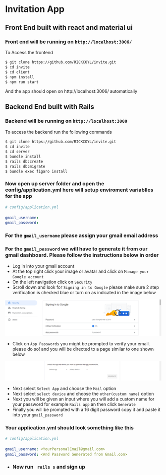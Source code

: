 # Invitation App

## Front End built with react and material ui
### Front end will be running on `http://localhost:3006/`

To Access the frontend 

```
$ git clone https://github.com/RICKCOYL/invite.git
$ cd invite
$ cd client
$ npm install
$ npm run start
```

And the app should open on http://localhost:3006/ automatically


## Backend End built with Rails
### Backend will be running on `http://localhost:3000`

To access the backend run the following commands

```
$ git clone https://github.com/RICKCOYL/invite.git
$ cd invite
$ cd server
$ bundle install
$ rails db:create
$ rails db:migrate
$ bundle exec figaro install
```

### Now open up server folder and open the config/application.yml here will setup enviroment variablles for the app

```yaml
# config/application.yml

gmail_username: 
gmail_password: 

```

### For the `gmail_username` please assign your gmail email address

### For the `gmail_password` we will have to generate it from our gmail dashboard. Please follow the instructions below in order

- Log in into your gmail account
- At the top right click your image or avatar and click on `Manage your Google account`
- On the left navigation click on `Security`
- Scroll down and look for `Signing in to Google` please make sure  2 step verification is checked blue or turn on as indicated in the image below

![screenshot1](./images/google%20signin.png)

- Click on `App Passwords` you might be prompted to verify your email. please do so! and you will be directed to a page similar to one shown below


![screenshot1](./images/app%20password.png)

- Next select `Select App` and choose the `Mail` option
- Next select `select device` and choose the `other(custom name)` option
- Next you will be given an input where you will add a custom name for your password for example `Rails app` an then click `Generate`
- Finally you will be prompted with a 16 digit password copy it and paste it into your `gmail_password`


### Your application.yml should look something like this


```yaml
# config/application.yml

gmail_username: <YourPersonalEmail@gmail.com>
gmail_password: <And Password Generated from Gmail.com>

```

- ### Now run ``` rails s``` and sign up







